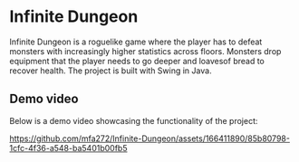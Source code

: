 # Infinite Dungeon

Infinite Dungeon is a roguelike game where the player has to defeat monsters with increasingly higher statistics across floors. Monsters drop equipment that the player needs to go deeper and loavesof bread to recover health. 
The project is built with Swing in Java.

## Demo video

Below is a demo video showcasing the functionality of the project:

https://github.com/mfa272/Infinite-Dungeon/assets/166411890/85b80798-1cfc-4f36-a548-ba5401b00fb5
